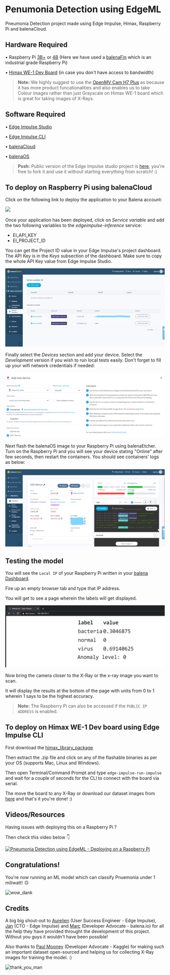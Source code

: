 # Penumonia Detection using EdgeML
Pneumonia Detection project made using Edge Impulse, Himax, Raspberry Pi and balenaCloud.

## Hardware Required 
• Raspberry Pi [3B+](https://www.raspberrypi.org/products/raspberry-pi-3-model-b-plus/) or [4B](https://www.raspberrypi.org/products/raspberry-pi-4-model-b/?variant=raspberry-pi-4-model-b-2gb) (Here we have used a [balenaFin](https://www.balena.io/fin/) which is an industrial grade Raspberry Pi)

• [Himax WE-1 Dev Board](https://www.sparkfun.com/products/17256) (in case you don't have access to bandwidth)

> **Note:** We highly suggest to use the [OpenMV Cam H7 Plus](https://openmv.io/collections/products/products/openmv-cam-h7-plus) as because it has more product funcationalities and also enables us to take Colour images rather than just Grayscale on Himax WE-1 board which is great for taking images of X-Rays.

## Software Required 
• [Edge Impulse Studio](https://studio.edgeimpulse.com)

• [Edge Impulse CLI](https://docs.edgeimpulse.com/docs/cli-installation)

• [balenaCloud](https://balena.io) 

• [balenaOS](https://www.balena.io/os/)

> **Pssh:** Public version of the Edge Impulse studio project is [here](https://studio.edgeimpulse.com/public/18340/latest), you're free to fork it and use it without starting everything from scratch! :)

## To deploy on Raspberry Pi using balenaCloud 
Click on the following link to deploy the application to your Balena account:

[![](https://balena.io/deploy.png)](https://dashboard.balena-cloud.com/deploy)

Once your application has been deployed, click on *Service variable* and add the two following variables to the *edgeimpulse-inference* service:
* EI_API_KEY
* EI_PROJECT_ID

You can get the Project ID value in your Edge Impulse's project dashboard. The API Key is in the *Keys* subsection of the dashboard. Make sure to copy the whole API Key value from Edge Impulse Studio.

![Service variables](https://github.com/arijitdas123student/pneumonia-detection-edgeml/blob/main/readme_images/Screenshot%20(57)_LI.jpg)

Finally select the *Devices* section and add your device. Select the *Development* version if you wish to run local tests easily. Don't forget to fill up your wifi network credentials if needed:

![Add device to Balena](https://github.com/arijitdas123student/pneumonia-detection-edgeml/blob/main/readme_images/Screenshot%20(58).png)

Next flash the balenaOS image to your Raspberry Pi using balenaEtcher. 
Turn on the Raspberry Pi and you will see your device stating "Online" after few seconds, then restart the containers. You should see containers' logs as below:

![Containers' logs](https://github.com/arijitdas123student/pneumonia-detection-edgeml/blob/main/readme_images/Screenshot%20(59)_LI.jpg)

## Testing the model

You will see the `Local IP` of your Raspberry Pi written in your [balena Dashboard](https://dashboard.balena-cloud.com/apps).

Fire up an empty browser tab and type that IP address. 

You will get to see a page wherein the labels will get displayed.

![Local IP Screen](https://github.com/arijitdas123student/pneumonia-detection-edgeml/blob/main/readme_images/Screenshot%20(60).png)
  
Now bring the camera closer to the X-Ray or the x-ray image you want to scan. 

It will display the results at the bottom of the page with units from 0 to 1 wherein 1 says to be the highest accuracy.

> **Note:** The Raspberry Pi can also be accessed if the `PUBLIC IP ADDRESS` is enabled.


## To deploy on Himax WE-1 Dev board using Edge Impulse CLI
First download the [himax_library_package](https://github.com/arijitdas123student/pneumonia-detection-edgeml/tree/main/himax_library) 

Then extract the .zip file and click on any of the flashable binaries as per your OS (supports Mac, Linux and Windows).

Then open Terminal/Command Prompt and type `edge-impulse-run-impulse` and wait for a couple of seconds for the CLI to connect with the board via serial.

The move the board to any X-Ray or download our dataset images from [here](https://www.kaggle.com/paultimothymooney/chest-xray-pneumonia) and that's it you're done! :)

## Videos/Resources 
Having issues with deploying this on a Raspberry Pi ?

Then check this video below 👇

[![Pneumonia Detection using EdgeML - Deploying on a Raspberry Pi](http://img.youtube.com/vi/F-lKMU4wCgo/0.jpg)](http://www.youtube.com/watch?v=F-lKMU4wCgo "Penumonia Detection using EdgeML - Deploying on a Raspberry Pi")


## Congratulations!
You're now running an ML model which can classify Pnuemonia under 1 miliwatt! :D

![wow_dank](https://user-images.githubusercontent.com/64097541/107933904-5f0e6d00-6fa5-11eb-97f8-d53763908f87.gif)

## Credits
A big big shout-out to [Aurelien](https://twitter.com/aureleq) (User Success Engineer - Edge Impulse), [Jan](https://twitter.com/janjongboom) (CTO - Edge Impulse) and [Marc](https://twitter.com/gy4nt) (Developer Advocate - balena.io) for all the help they have provided throught the development of this project. Without you guys it wouldn't have been possible!

Also thanks to [Paul Mooney](https://www.kaggle.com/paultimothymooney) (Developer Advocate - Kaggle) for making such an important dataset open-sourced and helping us for collecting X-Ray images for training the model. :)

![thank_you_man](https://user-images.githubusercontent.com/64097541/107934298-e1972c80-6fa5-11eb-8b31-bb00fca8f0c3.gif)
